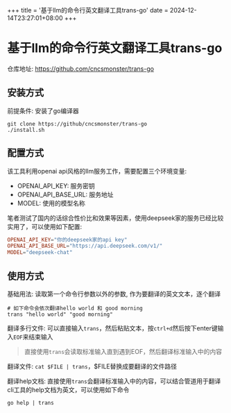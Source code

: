 +++
title = '基于llm的命令行英文翻译工具trans-go'
date = 2024-12-14T23:27:01+08:00
+++

# 基于llm的命令行英文翻译工具trans-go

仓库地址: https://github.com/cncsmonster/trans-go

## 安装方式

前提条件: 安装了go编译器

```shell
git clone https://github/cncsmonster/trans-go
./install.sh
```

## 配置方式

该工具利用openai api风格的llm服务工作，需要配置三个环境变量:
- OPENAI_API_KEY: 服务密钥
- OPENAI_API_BASE_URL: 服务地址
- MODEL: 使用的模型名称

笔者测试了国内的话综合性价比和效果等因素，使用deepseek家的服务已经比较实用了，可以使用如下配置:

```toml
OPENAI_API_KEY="你的deepseek家的api key"
OPENAI_API_BASE_URL="https://api.deepseek.com/v1/"
MODEL="deepseek-chat"
```

## 使用方式

基础用法: 读取第一个命令行参数以外的参数, 作为要翻译的英文文本，逐个翻译
```shell
# 如下命令会依次翻译hello world 和 good morning
trans "hello world" "good morning"
```

翻译多行文件: 可以直接输入`trans`，然后粘贴文本，按`ctrl+d`然后按下enter键输入`EOF`来结束输入

> 直接使用`trans`会读取标准输入直到遇到EOF，然后翻译标准输入中的内容

翻译文件: `cat $FILE | trans`，$FILE替换成要翻译的文件路径


翻译help文档: 直接使用`trans`会翻译标准输入中的内容，可以结合管道用于翻译cli工具的help文档为英文，可以使用如下命令
```shell
go help | trans
```


